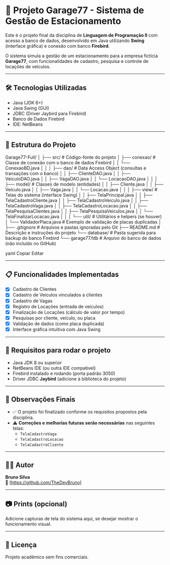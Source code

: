 # 🚗 Projeto Garage77 - Sistema de Gestão de Estacionamento

Este é o projeto final da disciplina de **Linguagem de Programação II** com acesso a banco de dados, desenvolvido em Java utilizando **Swing** (interface gráfica) e conexão com banco **Firebird**.

O sistema simula a gestão de um estacionamento para a empresa fictícia **Garage77**, com funcionalidades de cadastro, pesquisa e controle de locações de veículos.

---

## 🛠️ Tecnologias Utilizadas

- Java (JDK 8+)
- Java Swing (GUI)
- JDBC (Driver Jaybird para Firebird)
- Banco de Dados Firebird
- IDE: NetBeans

---

## 📁 Estrutura do Projeto

Garage77-Full/
│
├── src/                            # Código-fonte do projeto
│   ├── conexao/                    # Classe de conexão com o banco de dados Firebird
│   │   └── ConexaoBD.java
│   │
│   ├── dao/                        # Data Access Object (consultas e transações com o banco)
│   │   ├── ClienteDAO.java
│   │   ├── VeiculoDAO.java
│   │   ├── VagaDAO.java
│   │   └── LocacaoDAO.java
│   │
│   ├── model/                      # Classes de modelo (entidades)
│   │   ├── Cliente.java
│   │   ├── Veiculo.java
│   │   ├── Vaga.java
│   │   └── Locacao.java
│   │
│   ├── view/                       # Telas do sistema (interface Swing)
│   │   ├── TelaPrincipal.java
│   │   ├── TelaCadastroCliente.java
│   │   ├── TelaCadastroVeiculo.java
│   │   ├── TelaCadastroVaga.java
│   │   ├── TelaCadastroLocacao.java
│   │   ├── TelaPesquisaClientes.java
│   │   ├── TelaPesquisaVeiculos.java
│   │   └── TelaFinalizarLocacao.java
│   │
│   └── util/                       # Utilitários e helpers (se houver)
│       └── ValidadorPlaca.java     # Exemplo de validação de placas duplicadas
│
├── .gitignore                      # Arquivos e pastas ignoradas pelo Git
├── README.md                       # Descrição e instruções do projeto
└── database/                       # Pasta sugerida para backup do banco Firebird
    └── garage77.fdb                # Arquivo do banco de dados (não incluído no GitHub)


yaml
Copiar
Editar

---

## 📋 Funcionalidades Implementadas

- [x] Cadastro de Clientes
- [x] Cadastro de Veículos vinculados a clientes
- [x] Cadastro de Vagas
- [x] Registro de Locações (entrada de veículos)
- [x] Finalização de Locações (cálculo de valor por tempo)
- [x] Pesquisas por cliente, veículo, ou placa
- [x] Validação de dados (como placa duplicada)
- [x] Interface gráfica intuitiva com Java Swing

---

## 🔧 Requisitos para rodar o projeto

- Java JDK 8 ou superior
- NetBeans IDE (ou outra IDE compatível)
- Firebird instalado e rodando (porta padrão 3050)
- Driver JDBC **Jaybird** (adicione à biblioteca do projeto)

---

## 📝 Observações Finais

- ✅ O projeto foi finalizado conforme os requisitos propostos pela disciplina.
- ⚠️ **Correções e melhorias futuras serão necessárias** nas seguintes telas:
  - `TelaCadastroVaga`
  - `TelaCadastroLocacao`
  - `TelaCadastroCliente`

---

## 👨‍💻 Autor

**Bruno Silva**  
📧 [https://github.com/TheDevBruno]

---

## 📷 Prints (opcional)

Adicione capturas de tela do sistema aqui, se desejar mostrar o funcionamento visual.

---

## 📌 Licença

Projeto acadêmico sem fins comerciais.
